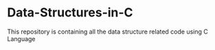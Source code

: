 # Data-Structures-in-C
This repository is containing all the data structure related code using C Language
